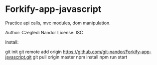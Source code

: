 # Forkify-app-javascript
Practice api calls, mvc modules, dom manipulation. 

Author: Czegledi Nandor
License: ISC


Install:

git init
git remote add origin https://github.com/git-nandor/Forkify-app-javascript.git
git pull origin master
npm install
npm run start
